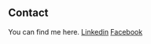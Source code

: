 ## Contact

You can find me here.
[Linkedin](https://www.linkedin.com/in/nayzaw-minnaing/)
[Facebook](https://www.facebook.com/nayzawminnaing1/)
